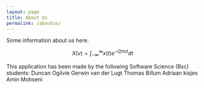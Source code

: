 ```yaml
---
layout: page
title: About Us
permalink: /aboutus/
---
```


Some information about us here.

$$ X(v) = \int_{-\infty}^{\infty} x(t) e^{-i 2 \pi v t}dt  $$

This application has been made by the following Software Science (Bsc) students:
Duncan Ogilvie
Gerwin van der Lugt
Thomas Billum
Adriaan kisjes
Amin Mohseni

